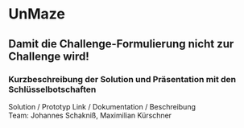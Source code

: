 # UnMaze
## Damit die Challenge-Formulierung nicht zur Challenge wird!
### Kurzbeschreibung der Solution und Präsentation mit den Schlüsselbotschaften
Solution / Prototyp Link / Dokumentation / Beschreibung<br/>
Team: Johannes Schakniß, Maximilian Kürschner

